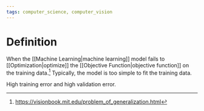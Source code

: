 ```yaml
---
tags: computer_science, computer_vision
---
```


# Definition

When the [[Machine Learning|machine learning]] model fails to [[Optimization|optimize]] the [[Objective Function|objective function]] on the training data.[^1] Typically, the model is too simple to fit the training data.

High training error and high validation error.

[^1]: https://visionbook.mit.edu/problem_of_generalization.html